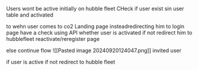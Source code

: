 Users wont be active initially on hubble fleet
CHeck if user exist sin user table and activated

to 
wehn user comes to co2 
Landing page
insteadredirecting  him to login page
have a check using API whether user is activated 
if not redirect him to hubblefleet reactivate/reregister page

else 
continue flow
![[Pasted image 20240920124047.png]]
invited user 

if user is active 
if not redirect to hubble fleet

